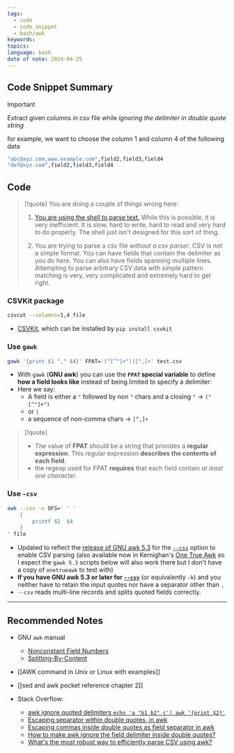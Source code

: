 ```yaml
---
tags:
  - code
  - code_snippet
  - bash/awk
keywords: 
topics: 
language: bash
date of note: 2024-04-25
---
```


## Code Snippet Summary

>[!important]
>Extract given columns in csv file while *ignoring the delimiter in double quote string*

for example, we want to choose the column 1 and column 4 of the following data
```bash
"abc@xyz.com,www.example.com",field2,field3,field4
"def@xyz.com",field2,field3,field4
```

## Code

>[!quote]
> You are doing a couple of things wrong here:
> 
> 1. [You are using the shell to parse text.](https://unix.stackexchange.com/q/169716/22222) While this is possible, it is very inefficient. It is slow, hard to write, hard to read and very hard to do properly. The shell just isn't designed for this sort of thing.
>     
> 2. You are trying to parse a csv file *without a csv parser*. CSV is not a simple format. You can have fields that contain the delimiter as you do here. You can also have fields spanning multiple lines. Attempting to parse arbitrary CSV data with simple pattern matching is very, very complicated and extremely hard to get right.


### CSVKit package

```bash
csvcut --columns=1,4 file
```

- [CSVKit](https://github.com/onyxfish/csvkit), which can be installed by `pip install csvkit`


### Use `gawk`

```bash
gawk '{print $1 "," $4}' FPAT='("[^"]+")|[^,]+' test.csv
```

- With `gawk` (**GNU awk**) you can use the **`FPAT` special variable** to define **how a field looks like** instead of being limited to specify a delimiter:
- Here we say: 
	- A field is either a `"` followed by non `"` chars and a closing `"` -> `("[^"]+")` 
	- or `|` 
	- a sequence of non-comma chars -> `[^,]+`

>[!quote]
>- The value of **FPAT** should be a string that provides a **regular expression**. This regular expression **describes the contents of each field**.
>- the regexp used for FPAT **requires** that each field contain *at least one character*.


### Use `-csv`

```bash
awk --csv -v OFS=' ' '
    {
        printf $2  $4
    }
' file
```

- Updated to reflect the [release of GNU awk 5.3](https://groups.google.com/g/comp.lang.awk/c/zQtAPIbzFrc/m/H0uNeJG8BAAJ) for the [`--csv`](https://www.gnu.org/software/gawk/manual/gawk.html#Comma-Separated-Fields) option to enable CSV parsing (also available now in Kernighan's [One True Awk](https://github.com/onetrueawk/awk) so I expect the `gawk 5.3` scripts below will also work there but I don't have a copy of `onetrueawk` to test with)
- **If you have GNU awk 5.3 or later for [`--csv`](https://www.gnu.org/software/gawk/manual/gawk.html#Comma-Separated-Fields)** (or equivalently `-k`) and you neither have to retain the input quotes nor have a separator other than `,`
- `--csv` reads multi-line records and splits quoted fields correctly.



-----------
##  Recommended Notes

- GNU `awk` manual
	- [Nonconstant Field Numbers](https://www.gnu.org/software/gawk/manual/gawk.html#Nonconstant-Field-Numbers)
	- [Splitting-By-Content](http://www.gnu.org/software/gawk/manual/gawk.html#Splitting-By-Content)


- [[AWK command in Unix or Linux with examples]]
- [[sed and awk pocket reference chapter 2]]

- Stack Overflow:
	- [awk ignore quoted delimiters `echo 'a "b1 b2" c'| awk '{print $2}'`](https://stackoverflow.com/questions/56399404/awk-ignore-quoted-delimiters-echo-a-b1-b2-c-awk-print-2)
	- [Escaping separator within double quotes, in awk](https://stackoverflow.com/questions/7804673/escaping-separator-within-double-quotes-in-awk)
	- [Escaping commas inside double quotes as field separator in awk](https://unix.stackexchange.com/questions/496664/escaping-commas-inside-double-quotes-as-field-separator-in-awk)
	- [How to make awk ignore the field delimiter inside double quotes?](https://stackoverflow.com/questions/29642102/how-to-make-awk-ignore-the-field-delimiter-inside-double-quotes)
	- [What's the most robust way to efficiently parse CSV using awk?](https://stackoverflow.com/questions/45420535/whats-the-most-robust-way-to-efficiently-parse-csv-using-awk)
